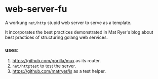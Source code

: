 # web-server-fu
A workung `net/http` stupid web server to serve as a template.

It incorporates the best practices demonstrated in Mat Ryer's blog about best practices of structuring golang web services.

### uses:
1. https://github.com/gorilla/mux as its router.
1. `net/httptest` to test the server.
1. https://github.com/matryer/is as a test helper.
